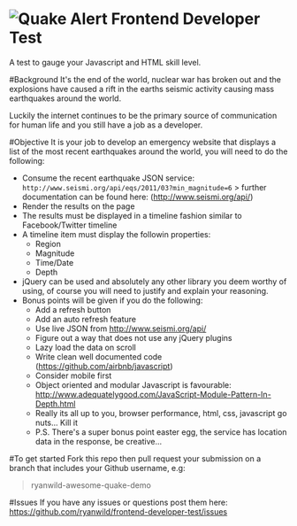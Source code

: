 ![Quake Alert](https://raw.github.com/ryanwild/frontend-developer-test/master/docs/images/quake.jpg)
Frontend Developer Test
=======================
A test to gauge your Javascript and HTML skill level.

#Background
It's the end of the world, nuclear war has broken out and the explosions have caused a rift in the earths seismic
activity causing mass earthquakes around the world.

Luckily the internet continues to be the primary source of communication for human life and you still have a job as a
developer.

#Objective
It is your job to develop an emergency website that displays a list of the most recent earthquakes around the world, you
will need to do the following:

 * Consume the recent earthquake JSON service:
 ```http://www.seismi.org/api/eqs/2011/03?min_magnitude=6``` > further documentation can be found here: (http://www.seismi.org/api/)
 * Render the results on the page
 * The results must be displayed in a timeline fashion similar to Facebook/Twitter timeline
 * A timeline item must display the followin properties:
    * Region
    * Magnitude
    * Time/Date
    * Depth
 * jQuery can be used and absolutely any other library you deem worthy of using, of course you will need to justify and
 explain your reasoning.
 * Bonus points will be given if you do the following:
    * Add a refresh button
    * Add an auto refresh feature
    * Use live JSON from http://www.seismi.org/api/
    * Figure out a way that does not use any jQuery plugins
    * Lazy load the data on scroll
    * Write clean well documented code (https://github.com/airbnb/javascript)
    * Consider mobile first
    * Object oriented and modular Javascript is favourable: http://www.adequatelygood.com/JavaScript-Module-Pattern-In-Depth.html
    * Really its all up to you, browser performance, html, css, javascript go nuts... Kill it
    * P.S. There's a super bonus point easter egg, the service has location data in the response, be creative...

#To get started
Fork this repo then pull request your submission on a branch that includes your Github username, e.g:
> ryanwild-awesome-quake-demo

#Issues
If you have any issues or questions post them here: https://github.com/ryanwild/frontend-developer-test/issues
